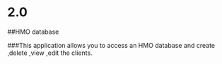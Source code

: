 # 2.0

##HMO database

###This application allows you to access an HMO database and create ,delete ,view ,edit the clients.
